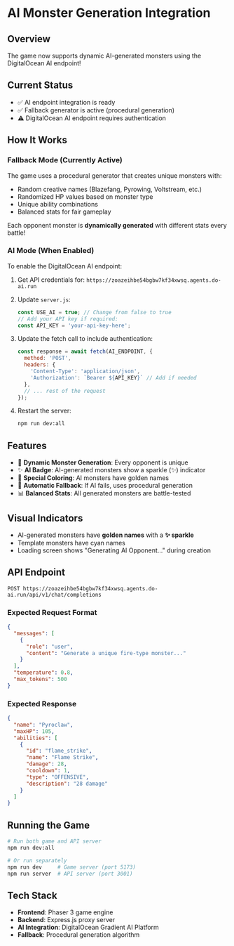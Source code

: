 # AI Monster Generation Integration

## Overview
The game now supports dynamic AI-generated monsters using the DigitalOcean AI endpoint!

## Current Status
- ✅ AI endpoint integration is ready
- ✅ Fallback generator is active (procedural generation)
- ⚠️ DigitalOcean AI endpoint requires authentication

## How It Works

### Fallback Mode (Currently Active)
The game uses a procedural generator that creates unique monsters with:
- Random creative names (Blazefang, Pyrowing, Voltstream, etc.)
- Randomized HP values based on monster type
- Unique ability combinations
- Balanced stats for fair gameplay

Each opponent monster is **dynamically generated** with different stats every battle!

### AI Mode (When Enabled)
To enable the DigitalOcean AI endpoint:

1. Get API credentials for: `https://zoazeihbe54bgbw7kf34xwsq.agents.do-ai.run`

2. Update `server.js`:
   ```javascript
   const USE_AI = true; // Change from false to true
   // Add your API key if required:
   const API_KEY = 'your-api-key-here';
   ```

3. Update the fetch call to include authentication:
   ```javascript
   const response = await fetch(AI_ENDPOINT, {
     method: 'POST',
     headers: {
       'Content-Type': 'application/json',
       'Authorization': `Bearer ${API_KEY}` // Add if needed
     },
     // ... rest of the request
   });
   ```

4. Restart the server:
   ```bash
   npm run dev:all
   ```

## Features
- 🎲 **Dynamic Monster Generation**: Every opponent is unique
- ✨ **AI Badge**: AI-generated monsters show a sparkle (✨) indicator
- 🎨 **Special Coloring**: AI monsters have golden names
- 🔄 **Automatic Fallback**: If AI fails, uses procedural generation
- 📊 **Balanced Stats**: All generated monsters are battle-tested

## Visual Indicators
- AI-generated monsters have **golden names** with a **✨ sparkle**
- Template monsters have cyan names
- Loading screen shows "Generating AI Opponent..." during creation

## API Endpoint
```
POST https://zoazeihbe54bgbw7kf34xwsq.agents.do-ai.run/api/v1/chat/completions
```

### Expected Request Format
```json
{
  "messages": [
    {
      "role": "user",
      "content": "Generate a unique fire-type monster..."
    }
  ],
  "temperature": 0.8,
  "max_tokens": 500
}
```

### Expected Response
```json
{
  "name": "Pyroclaw",
  "maxHP": 105,
  "abilities": [
    {
      "id": "flame_strike",
      "name": "Flame Strike",
      "damage": 28,
      "cooldown": 1,
      "type": "OFFENSIVE",
      "description": "28 damage"
    }
  ]
}
```

## Running the Game
```bash
# Run both game and API server
npm run dev:all

# Or run separately
npm run dev     # Game server (port 5173)
npm run server  # API server (port 3001)
```

## Tech Stack
- **Frontend**: Phaser 3 game engine
- **Backend**: Express.js proxy server
- **AI Integration**: DigitalOcean Gradient AI Platform
- **Fallback**: Procedural generation algorithm
